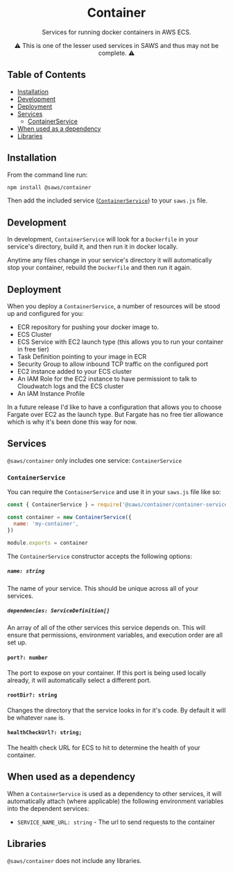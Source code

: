 <div align='center'>

# Container

Services for running docker containers in AWS ECS.

⚠️ This is one of the lesser used services in SAWS and thus may not be complete. ⚠️

</div>

## Table of Contents
- [Installation](#installation)
- [Development](#development)
- [Deployment](#deployment)
- [Services](#services)
  - [ContainerService](#container-service)
- [When used as a dependency](#when-used-as-a-dependency)
- [Libraries](#libraries)

## Installation <a id='installation'>

From the command line run:
```bash
npm install @saws/container
```

Then add the included service ([`ContainerService`](#container-service)) to your `saws.js` file.

## Development <a id='development'>

In development, `ContainerService` will look for a `Dockerfile` in your service's directory, build it, and then run it in docker locally.

Anytime any files change in your service's directory it will automatically stop your container, rebuild the `Dockerfile` and then run it again.

## Deployment <a id='deployment'>

When you deploy a `ContainerService`, a number of resources will be stood up and configured for you:
 - ECR repository for pushing your docker image to.
 - ECS Cluster
 - ECS Service with EC2 launch type (this allows you to run your container in free tier)
 - Task Definition pointing to your image in ECR
 - Security Group to allow inbound TCP traffic on the configured port
 - EC2 instance added to your ECS cluster
 - An IAM Role for the EC2 instance to have permissiont to talk to Cloudwatch logs and the ECS cluster
 - An IAM Instance Profile

In a future release I'd like to have a configuration that allows you to choose Fargate over EC2 as the launch type. But Fargate has no free tier allowance which is why it's been done this way for now.

## Services <a id='services'>

`@saws/container` only includes one service: `ContainerService`

### `ContainerService` <a id='container-service'>

You can require the `ContainerService` and use it in your `saws.js` file like so:
```js
const { ContainerService } = require('@saws/container/container-service')

const container = new ContainerService({
  name: 'my-container',
})

module.exports = container
```

The `ContainerService` constructor accepts the following options:

##### `name: string`
The name of your service. This should be unique across all of your services.

##### `dependencies: ServiceDefinition[]`
An array of all of the other services this service depends on. This will ensure that permissions, environment variables, and execution order are all set up.

#### `port?: number`
The port to expose on your container. If this port is being used locally already, it will automatically select a different port.

#### `rootDir?: string`
Changes the directory that the service looks in for it's code. By default it will be whatever `name` is.

#### `healthCheckUrl?: string;`
The health check URL for ECS to hit to determine the health of your container.

## When used as a dependency <a id='when-used-as-a-dependency'>

When a `ContainerService` is used as a dependency to other services, it will automatically attach (where applicable) the following environment variables into the dependent services:
 - `SERVICE_NAME_URL: string` - The url to send requests to the container

## Libraries <a id='libraries'>

`@saws/container` does not include any libraries.